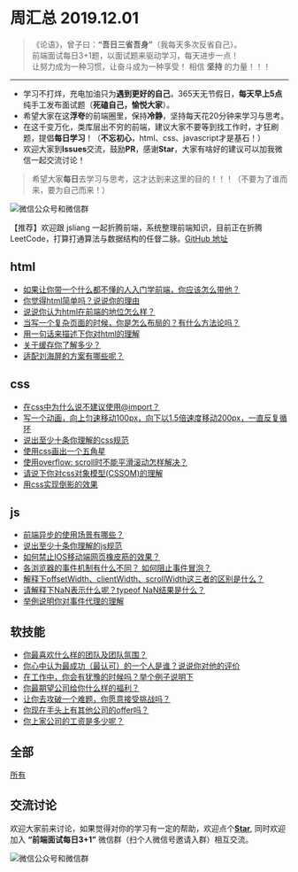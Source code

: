 # 周汇总 2019.12.01

> 《论语》，曾子曰：**“吾日三省吾身”**（我每天多次反省自己）。  
> 前端面试每日3+1题，以面试题来驱动学习，每天进步一点！  
> 让努力成为一种习惯，让奋斗成为一种享受！
> 相信 **坚持** 的力量！！！

---
- 学习不打烊，充电加油只为**遇到更好的自己**，365天无节假日，**每天早上5点**纯手工发布面试题（**死磕自己，愉悦大家**）。
- 希望大家在这**浮夸**的前端圈里，保持**冷静**，坚持每天花20分钟来学习与思考。
- 在这千变万化，类库层出不穷的前端，建议大家不要等到找工作时，才狂刷题，提倡**每日学习**！（**不忘初心**，html、css、javascript才是基石！）
- 欢迎大家到**Issues**交流，鼓励**PR**，感谢**Star**，大家有啥好的建议可以加我微信一起交流讨论！
> 希望大家**每日**去学习与思考，这才达到来这里的目的！！！（不要为了谁而来，要为自己而来！）

![微信公众号和微信群](https://github.com/haizlin/fe-interview/raw/master/resource/images/qrcode.jpg)

【推荐】欢迎跟 jsliang 一起折腾前端，系统整理前端知识，目前正在折腾 LeetCode，打算打通算法与数据结构的任督二脉。[GitHub 地址](https://github.com/LiangJunrong/document-library)

## html
- [如果让你带一个什么都不懂的人入门学前端，你应该怎么带他？](https://github.com/haizlin/fe-interview/issues/1586)
- [你觉得html简单吗？说说你的理由](https://github.com/haizlin/fe-interview/issues/1582)
- [说说你认为html在前端的地位怎么样？](https://github.com/haizlin/fe-interview/issues/1578)
- [当写一个复杂页面的时候，你是怎么布局的？有什么方法论吗？](https://github.com/haizlin/fe-interview/issues/1574)
- [用一句话来描述下你对html的理解](https://github.com/haizlin/fe-interview/issues/1570)
- [关于缓存你了解多少？](https://github.com/haizlin/fe-interview/issues/1565)
- [适配刘海屏的方案有哪些呢？](https://github.com/haizlin/fe-interview/issues/1561)

## css
- [在css中为什么说不建议使用@import？](https://github.com/haizlin/fe-interview/issues/1587)
- [写一个动画，向上匀速移动100px，向下以1.5倍速度移动200px，一直反复循环](https://github.com/haizlin/fe-interview/issues/1583)
- [说出至少十条你理解的css规范](https://github.com/haizlin/fe-interview/issues/1579)
- [使用css画出一个五角星](https://github.com/haizlin/fe-interview/issues/1575)
- [使用overflow: scroll时不能平滑滚动怎样解决？](https://github.com/haizlin/fe-interview/issues/1571)
- [请说下你对css对象模型(CSSOM)的理解](https://github.com/haizlin/fe-interview/issues/1566)
- [用css实现倒影的效果](https://github.com/haizlin/fe-interview/issues/1562)

## js
- [前端异步的使用场景有哪些？](https://github.com/haizlin/fe-interview/issues/1588)
- [说出至少十条你理解的js规范](https://github.com/haizlin/fe-interview/issues/1584)
- [如何禁止IOS移动端网页橡皮筋的效果？](https://github.com/haizlin/fe-interview/issues/1580)
- [各浏览器的事件机制有什么不同？ 如何阻止事件冒泡？](https://github.com/haizlin/fe-interview/issues/1576)
- [解释下offsetWidth、clientWidth、scrollWidth这三者的区别是什么？](https://github.com/haizlin/fe-interview/issues/1572)
- [请解释下NaN表示什么呢？typeof NaN结果是什么？](https://github.com/haizlin/fe-interview/issues/1567)
- [举例说明你对事件代理的理解](https://github.com/haizlin/fe-interview/issues/1563)

## 软技能
- [你最喜欢什么样的团队及团队氛围？](https://github.com/haizlin/fe-interview/issues/1589)
- [你心中认为最成功（最认可）的一个人是谁？说说你对他的评价](https://github.com/haizlin/fe-interview/issues/1585)
- [在工作中，你会有犹豫的时候吗？举个例子说明下](https://github.com/haizlin/fe-interview/issues/1581)
- [你最期望公司给你什么样的福利？](https://github.com/haizlin/fe-interview/issues/1577)
- [让你去攻破一个难题，你愿意接受挑战吗？](https://github.com/haizlin/fe-interview/issues/1573)
- [你现在手头上有其他公司的offer吗？](https://github.com/haizlin/fe-interview/issues/1568)
- [你上家公司的工资是多少呢？](https://github.com/haizlin/fe-interview/issues/1564)

## 全部
[所有](https://github.com/haizlin/fe-interview/blob/master/category/week.md)

## 交流讨论
欢迎大家前来讨论，如果觉得对你的学习有一定的帮助，欢迎点个[**Star**](https://github.com/haizlin/fe-interview), 同时欢迎加入 **“前端面试每日3+1”** 微信群（扫个人微信号邀请入群）相互交流。

![微信公众号和微信群](https://github.com/haizlin/fe-interview/raw/master/resource/images/qrcode.jpg)